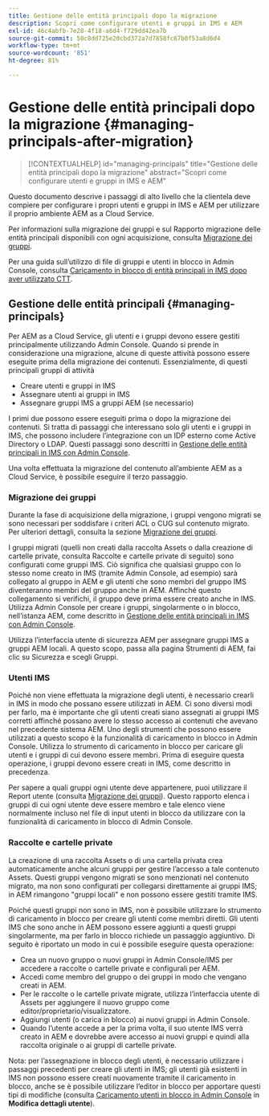 ```yaml
---
title: Gestione delle entità principali dopo la migrazione
description: Scopri come configurare utenti e gruppi in IMS e AEM
exl-id: 46c4abfb-7e28-4f18-a6d4-f729dd42ea7b
source-git-commit: 50c8dd725e20cbd372a7d7858fc67b0f53a8d6d4
workflow-type: tm+mt
source-wordcount: '851'
ht-degree: 81%

---
```


# Gestione delle entità principali dopo la migrazione {#managing-principals-after-migration}

>[!CONTEXTUALHELP]
>id="managing-principals"
>title="Gestione delle entità principali dopo la migrazione"
>abstract="Scopri come configurare utenti e gruppi in IMS e AEM"

Questo documento descrive i passaggi di alto livello che la clientela deve compiere per configurare i propri utenti e gruppi in IMS e AEM per utilizzare il proprio ambiente AEM as a Cloud Service.

Per informazioni sulla migrazione dei gruppi e sul Rapporto migrazione delle entità principali disponibili con ogni acquisizione, consulta [Migrazione dei gruppi](/help/journey-migration/content-transfer-tool/using-content-transfer-tool/group-migration.md).

Per una guida sull’utilizzo di file di gruppi e utenti in blocco in Admin Console, consulta [Caricamento in blocco di entità principali in IMS dopo aver utilizzato CTT](/help/journey-migration/content-transfer-tool/using-content-transfer-tool/bulk-principal-uploading.md).

## Gestione delle entità principali {#managing-principals}

Per AEM as a Cloud Service, gli utenti e i gruppi devono essere gestiti principalmente utilizzando Admin Console.  Quando si prende in considerazione una migrazione, alcune di queste attività possono essere eseguite prima della migrazione dei contenuti.  Essenzialmente, di questi principali gruppi di attività

* Creare utenti e gruppi in IMS
* Assegnare utenti ai gruppi in IMS
* Assegnare gruppi IMS a gruppi AEM (se necessario)

I primi due possono essere eseguiti prima o dopo la migrazione dei contenuti.  Si tratta di passaggi che interessano solo gli utenti e i gruppi in IMS, che possono includere l’integrazione con un IDP esterno come Active Directory o LDAP.  Questi passaggi sono descritti in [Gestione delle entità principali in IMS con Admin Console](/help/journey-migration/managing-principals.md).

Una volta effettuata la migrazione del contenuto all’ambiente AEM as a Cloud Service, è possibile eseguire il terzo passaggio.

### Migrazione dei gruppi

Durante la fase di acquisizione della migrazione, i gruppi vengono migrati se sono necessari per soddisfare i criteri ACL o CUG sul contenuto migrato.  Per ulteriori dettagli, consulta la sezione [Migrazione dei gruppi](/help/journey-migration/content-transfer-tool/using-content-transfer-tool/group-migration.md).

I gruppi migrati (quelli non creati dalla raccolta Assets o dalla creazione di cartelle private, consulta Raccolte e cartelle private di seguito) sono configurati come gruppi IMS.  Ciò significa che qualsiasi gruppo con lo stesso nome creato in IMS (tramite Admin Console, ad esempio) sarà collegato al gruppo in AEM e gli utenti che sono membri del gruppo IMS diventeranno membri del gruppo anche in AEM.  Affinché questo collegamento si verifichi, il gruppo deve prima essere creato anche in IMS.  Utilizza Admin Console per creare i gruppi, singolarmente o in blocco, nell’istanza AEM, come descritto in [Gestione delle entità principali in IMS con Admin Console](/help/journey-migration/managing-principals.md).

Utilizza l’interfaccia utente di sicurezza AEM per assegnare gruppi IMS a gruppi AEM locali. A questo scopo, passa alla pagina Strumenti di AEM, fai clic su Sicurezza e scegli Gruppi.

### Utenti IMS

Poiché non viene effettuata la migrazione degli utenti, è necessario crearli in IMS in modo che possano essere utilizzati in AEM.  Ci sono diversi modi per farlo, ma è importante che gli utenti creati siano assegnati ai gruppi IMS corretti affinché possano avere lo stesso accesso ai contenuti che avevano nel precedente sistema AEM.  Uno degli strumenti che possono essere utilizzati a questo scopo è la funzionalità di caricamento in blocco in Admin Console. Utilizza lo strumento di caricamento in blocco per caricare gli utenti e i gruppi di cui devono essere membri.  Prima di eseguire questa operazione, i gruppi devono essere creati in IMS, come descritto in precedenza.

Per sapere a quali gruppi ogni utente deve appartenere, puoi utilizzare il Report utente (consulta [Migrazione dei gruppi](/help/journey-migration/content-transfer-tool/using-content-transfer-tool/group-migration.md)).  Questo rapporto elenca i gruppi di cui ogni utente deve essere membro e tale elenco viene normalmente incluso nel file di input utenti in blocco da utilizzare con la funzionalità di caricamento in blocco di Admin Console.

### Raccolte e cartelle private

La creazione di una raccolta Assets o di una cartella privata crea automaticamente anche alcuni gruppi per gestire l’accesso a tale contenuto Assets.  Questi gruppi vengono migrati se sono menzionati nel contenuto migrato, ma non sono configurati per collegarsi direttamente ai gruppi IMS; in AEM rimangono &quot;gruppi locali&quot; e non possono essere gestiti tramite IMS.

Poiché questi gruppi non sono in IMS, non è possibile utilizzare lo strumento di caricamento in blocco per creare gli utenti come membri diretti.  Gli utenti IMS che sono anche in AEM possono essere aggiunti a questi gruppi singolarmente, ma per farlo in blocco richiede un passaggio aggiuntivo.  Di seguito è riportato un modo in cui è possibile eseguire questa operazione:
* Crea un nuovo gruppo o nuovi gruppi in Admin Console/IMS per accedere a raccolte o cartelle private e configurali per AEM.
* Accedi come membro del gruppo o dei gruppi in modo che vengano creati in AEM.
* Per le raccolte o le cartelle private migrate, utilizza l’interfaccia utente di Assets per aggiungere il nuovo gruppo come editor/proprietario/visualizzatore.
* Aggiungi utenti (o carica in blocco) ai nuovi gruppi in Admin Console.
* Quando l’utente accede a per la prima volta, il suo utente IMS verrà creato in AEM e dovrebbe avere accesso ai nuovi gruppi e quindi alla raccolta originale o ai gruppi di cartelle private.

Nota: per l’assegnazione in blocco degli utenti, è necessario utilizzare i passaggi precedenti per creare gli utenti in IMS; gli utenti già esistenti in IMS non possono essere creati nuovamente tramite il caricamento in blocco, anche se è possibile utilizzare l’editor in blocco per apportare questi tipi di modifiche (consulta [Caricamento utenti in blocco in Admin Console](https://helpx.adobe.com/it/enterprise/using/bulk-upload-users.html) in **Modifica dettagli utente**).
